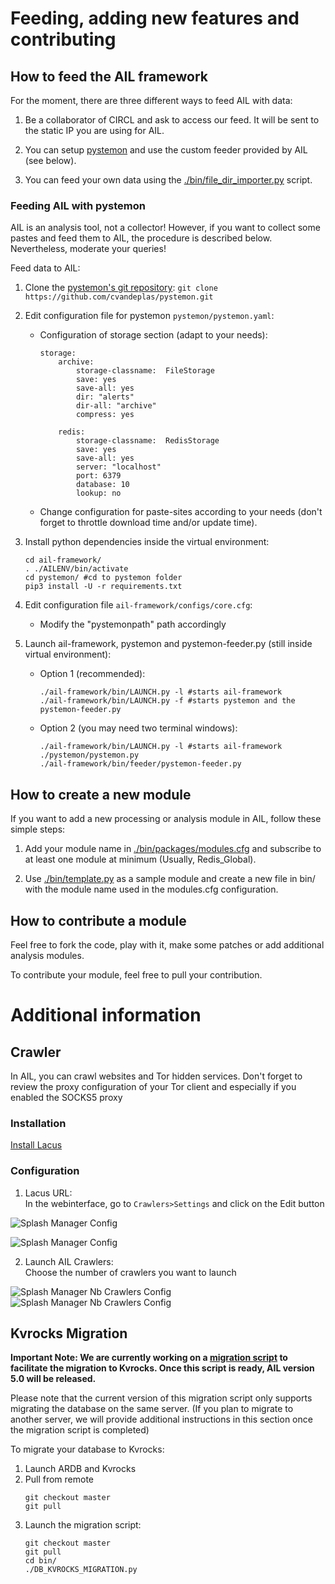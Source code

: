 
Feeding, adding new features and contributing
=============================================

How to feed the AIL framework
-----------------------------

For the moment, there are three different ways to feed AIL with data:

1. Be a collaborator of CIRCL and ask to access our feed. It will be sent to the static IP you are using for AIL.

2. You can setup [pystemon](https://github.com/cvandeplas/pystemon) and use the custom feeder provided by AIL (see below).

3. You can feed your own data using the [./bin/file_dir_importer.py](./bin/import_dir.py) script.

### Feeding AIL with pystemon

AIL is an analysis tool, not a collector!
However, if you want to collect some pastes and feed them to AIL, the procedure is described below. Nevertheless, moderate your queries!

Feed data to AIL:

1. Clone the [pystemon's git repository](https://github.com/cvandeplas/pystemon):
``` git clone https://github.com/cvandeplas/pystemon.git ```

2. Edit configuration file for pystemon ```pystemon/pystemon.yaml```: 
	* Configuration of storage section (adapt to your needs):
		```
		storage:  
			archive:  
				storage-classname:  FileStorage  
				save: yes  
				save-all: yes  
				dir: "alerts"  
				dir-all: "archive"  
				compress: yes
			
			redis:  
				storage-classname:  RedisStorage  
				save: yes  
				save-all: yes  
				server: "localhost"  
				port: 6379  
				database: 10  
				lookup: no
		```
	* Change configuration for paste-sites according to your needs (don't forget to throttle download time and/or update time).
3. Install python dependencies inside the virtual environment:
	``` 
	cd ail-framework/
	. ./AILENV/bin/activate
	cd pystemon/ #cd to pystemon folder
	pip3 install -U -r requirements.txt
	``` 
4. Edit configuration file ```ail-framework/configs/core.cfg```:
	* Modify the "pystemonpath" path accordingly

5. Launch ail-framework, pystemon and pystemon-feeder.py (still inside virtual environment):
	 * Option 1 (recommended): 
		 ``` 
		 ./ail-framework/bin/LAUNCH.py -l #starts ail-framework
		 ./ail-framework/bin/LAUNCH.py -f #starts pystemon and the pystemon-feeder.py
		```
	* Option 2 (you may need two terminal windows): 
		 ``` 
		 ./ail-framework/bin/LAUNCH.py -l #starts ail-framework
		 ./pystemon/pystemon.py
		 ./ail-framework/bin/feeder/pystemon-feeder.py
		 ```

How to create a new module
--------------------------

If you want to add a new processing or analysis module in AIL, follow these simple steps:

1. Add your module name in [./bin/packages/modules.cfg](./bin/packages/modules.cfg) and subscribe to at least one module at minimum (Usually, Redis_Global).

2. Use [./bin/template.py](./bin/template.py) as a sample module and create a new file in bin/ with the module name used in the modules.cfg configuration.


How to contribute a module
--------------------------

Feel free to fork the code, play with it, make some patches or add additional analysis modules.

To contribute your module, feel free to pull your contribution.


Additional information
======================

Crawler
---------------------

In AIL, you can crawl websites and Tor hidden services. Don't forget to review the proxy configuration of your Tor client and especially if you enabled the SOCKS5 proxy

[//]: # (and binding on the appropriate IP address reachable via the dockers where Splash runs.)

### Installation


[Install Lacus](https://github.com/ail-project/lacus)

### Configuration

1. Lacus URL:  
In the webinterface, go to ``Crawlers>Settings`` and click on the Edit button


![Splash Manager Config](./doc/screenshots/lacus_config.png?raw=true "AIL Lacus Config")

![Splash Manager Config](./doc/screenshots/lacus_config_edit.png?raw=true "AIL Lacus Config")

2. Launch AIL Crawlers:   
Choose the number of crawlers you want to launch

![Splash Manager Nb Crawlers Config](./doc/screenshots/crawler_nb_captures.png?raw=true "AIL Lacus Nb Crawlers Config")
![Splash Manager Nb Crawlers Config](./doc/screenshots/crawler_nb_captures_edit.png?raw=true "AIL Lacus Nb Crawlers Config")


Kvrocks Migration
---------------------
**Important Note:
We are currently working on a [migration script](https://github.com/ail-project/ail-framework/blob/master/bin/DB_KVROCKS_MIGRATION.py) to facilitate the migration to Kvrocks. 
Once this script is ready, AIL version 5.0 will be released.**

Please note that the current version of this migration script only supports migrating the database on the same server.
(If you plan to migrate to another server, we will provide additional instructions in this section once the migration script is completed)

To migrate your database to Kvrocks:
1. Launch ARDB and Kvrocks
2. Pull from remote
	```
	git checkout master
	git pull
 	```
3. Launch the migration script:
	```
	git checkout master
	git pull
	cd bin/
	./DB_KVROCKS_MIGRATION.py
	```
